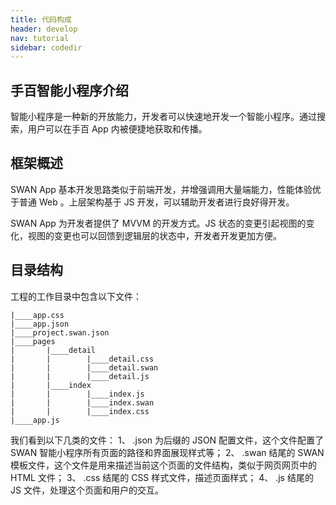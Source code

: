 ```yaml
---
title: 代码构成
header: develop
nav: tutorial
sidebar: codedir
---
```


手百智能小程序介绍
-----

智能小程序是一种新的开放能力，开发者可以快速地开发一个智能小程序。通过搜索，用户可以在手百 App 内被便捷地获取和传播。

框架概述
-----

SWAN App 基本开发思路类似于前端开发，并增强调用大量端能力，性能体验优于普通 Web 。上层架构基于 JS 开发，可以辅助开发者进行良好得开发。

SWAN App 为开发者提供了 MVVM 的开发方式。JS 状态的变更引起视图的变化，视图的变更也可以回馈到逻辑层的状态中，开发者开发更加方便。

目录结构
-----

工程的工作目录中包含以下文件：

```
|____app.css
|____app.json
|____project.swan.json
|____pages
|       |____detail
|       |        |____detail.css
|       |        |____detail.swan
|       |        |____detail.js
|       |____index
|       |        |____index.js
|       |        |____index.swan
|       |        |____index.css
|____app.js
```

我们看到以下几类的文件：
1、 .json 为后缀的 JSON 配置文件，这个文件配置了 SWAN 智能小程序所有页面的路径和界面展现样式等；
2、 .swan 结尾的 SWAN 模板文件，这个文件是用来描述当前这个页面的文件结构，类似于网页网页中的 HTML 文件；
3、 .css 结尾的 CSS 样式文件，描述页面样式；
4、 .js 结尾的 JS 文件，处理这个页面和用户的交互。
